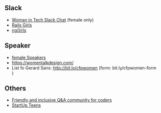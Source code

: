 ## Slack

* [Woman in Tech Slack Chat](http://witchat.github.io/) (female only)
* [Rails Girls](https://rails-girls-slack.herokuapp.com/)
* [ngGirls](https://ng-girls.slack.com/)

## Speaker
* [female Speakers](https://speakerinnen.org/en)
* https://womentalkdesign.com/
* List fo Gerard Sans: http://bit.ly/cfpwomen   (form: bit.ly/cfpwomen-form  )

## Others
* [Friendly and inclusive Q&A community for coders](https://hashnode.com/)
* [StartUp Teens](http://www.startupteens.de/index.php)
